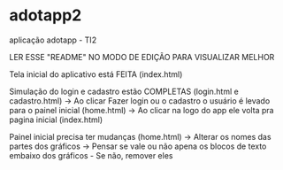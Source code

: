 # adotapp2
aplicação adotapp - TI2

LER ESSE "README" NO MODO DE EDIÇÃO PARA VISUALIZAR MELHOR

Tela inicial do aplicativo está FEITA (index.html)

Simulação do login e cadastro estão COMPLETAS (login.html e cadastro.html)
  -> Ao clicar Fazer login ou o cadastro o usuário é levado para o painel inicial (home.html)
  -> Ao clicar na logo do app ele volta pra pagina inicial (index.html)
  
Painel inicial precisa ter mudanças (home.html)
  -> Alterar os nomes das partes dos gráficos
  -> Pensar se vale ou não apena os blocos de texto embaixo dos gráficos
    - Se não, remover eles
